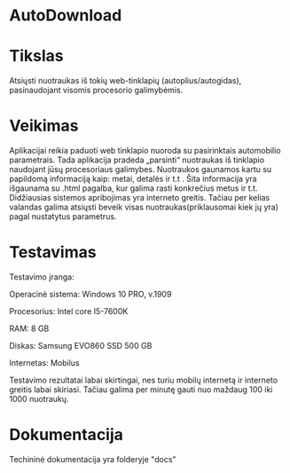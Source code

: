 # AutoDownload

# Tikslas 
Atsiųsti nuotraukas iš tokių web-tinklapių (autoplius/autogidas), pasinaudojant visomis procesorio galimybėmis.

# Veikimas 
Aplikacijai reikia paduoti web tinklapio nuoroda su pasirinktais automobilio parametrais. Tada aplikacija pradeda „parsinti“ nuotraukas iš tinklapio naudojant jūsų procesoriaus galimybes. Nuotraukos gaunamos kartu su papildomą informaciją kaip: metai, detalės ir t.t . Šita informacija yra išgaunama su .html pagalba, kur galima rasti konkrečius metus ir t.t.
Didžiausias sistemos apribojimas yra interneto greitis. Tačiau per kelias valandas galima atsiųsti beveik visas nuotraukas(priklausomai kiek jų yra) pagal nustatytus parametrus. 

# Testavimas #
Testavimo įranga:

Operacinė sistema: Windows 10 PRO, v.1909

Procesorius: Intel core I5-7600K

RAM: 8 GB

Diskas: Samsung EVO860 SSD 500 GB

Internetas: Mobilus

Testavimo rezultatai labai skirtingai, nes turiu mobilų internetą ir interneto greitis labai skiriasi. Tačiau galima per minutę gauti nuo  maždaug 100 iki 1000 nuotraukų.

# Dokumentacija
Techininė dokumentacija yra folderyje "docs"
